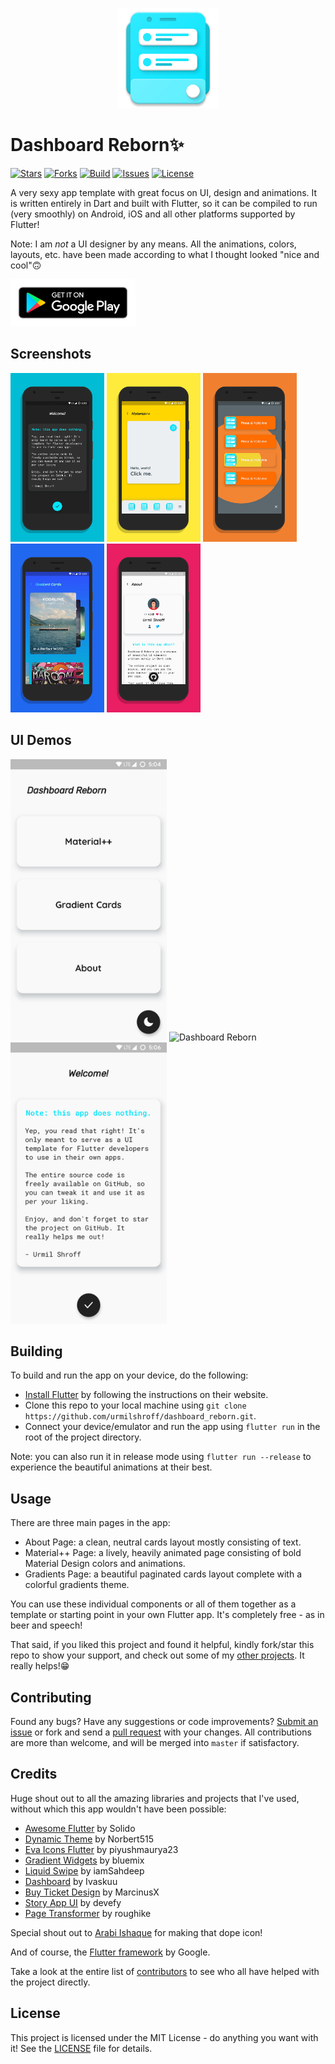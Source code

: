<p align="center"><img height="160px" width="160px" src="./branding/art/icon.png" alt="Dashboard Reborn"/></p>

# Dashboard Reborn✨

[![Stars](https://img.shields.io/github/stars/urmilshroff/dashboard_reborn.svg)](https://github.com/urmilshroff/dashboard_reborn/stargazers)
[![Forks](https://img.shields.io/github/forks/urmilshroff/dashboard_reborn.svg)](https://github.com/urmilshroff/dashboard_reborn/network/members)
[![Build](https://github.com/urmilshroff/dashboard_reborn/workflows/Build/badge.svg)](https://github.com/urmilshroff/dashboard_reborn/actions?query=workflow%3ABuild)
[![Issues](https://img.shields.io/github/issues/urmilshroff/dashboard_reborn.svg)](https://github.com/urmilshroff/dashboard_reborn/issues)
[![License](https://img.shields.io/github/license/urmilshroff/dashboard_reborn.svg)](https://opensource.org/licenses/MIT)

A very sexy app template with great focus on UI, design and animations. It is written entirely in Dart and built with Flutter, so it can be compiled to run (very smoothly) on Android, iOS and all other platforms supported by Flutter!

Note: I am _not_ a UI designer by any means. All the animations, colors, layouts, etc. have been made according to what I thought looked "nice and cool"🙃

[<img height="75" width="200" src="./branding/other/google-play-badge.png" alt="Play Store"/>](https://play.google.com/store/apps/details?id=tech.urmilshroff.dashboard_reborn)

## Screenshots

<p><img height="270px" width="150px" src="./branding/screener/pixel-xl/1.png" alt="Dashboard Reborn"/> <img height="270px" width="150px" src="./branding/screener/pixel-xl/2.png" alt="Dashboard Reborn"/> <img height="270px" width="150px" src="./branding/screener/pixel-xl/3.png" alt="Dashboard Reborn"/> <img height="270px" width="150px" src="./branding/screener/pixel-xl/4.png" alt="Dashboard Reborn"/> <img height="270px" width="150px" src="./branding/screener/pixel-xl/5.png" alt="Dashboard Reborn"/></p>

## UI Demos

<p><img height="450px" width="250px" src="./branding/gifs/1.gif" alt="Dashboard Reborn"/> <img height="450px" width="250px" src="./branding/gifs/2.gif" alt="Dashboard Reborn"/> <img height="450px" width="250px" src="./branding/gifs/3.gif" alt="Dashboard Reborn"/></p>

## Building

To build and run the app on your device, do the following:

-   [Install Flutter](https://flutter.dev/docs/get-started/install/) by following the instructions on their website.
-   Clone this repo to your local machine using `git clone https://github.com/urmilshroff/dashboard_reborn.git`.
-   Connect your device/emulator and run the app using `flutter run` in the root of the project directory.

Note: you can also run it in release mode using `flutter run --release` to experience the beautiful animations at their best.

## Usage

There are three main pages in the app:

-   About Page: a clean, neutral cards layout mostly consisting of text.
-   Material++ Page: a lively, heavily animated page consisting of bold Material Design colors and animations.
-   Gradients Page: a beautiful paginated cards layout complete with a colorful gradients theme.

You can use these individual components or all of them together as a template or starting point in your own Flutter app. It's completely free - as in beer and speech!

That said, if you liked this project and found it helpful, kindly fork/star this repo to show your support, and check out some of my [other projects](https://github.com/urmilshroff?tab=repositories). It really helps!😁

## Contributing

Found any bugs? Have any suggestions or code improvements? [Submit an issue](https://github.com/urmilshroff/dashboard_reborn/issues) or fork and send a [pull request](https://github.com/urmilshroff/dashboard_reborn/pulls) with your changes. All contributions are more than welcome, and will be merged into `master` if satisfactory.

## Credits

Huge shout out to all the amazing libraries and projects that I've used, without which this app wouldn't have been possible:

-   [Awesome Flutter](https://github.com/Solido/awesome-flutter) by Solido
-   [Dynamic Theme](https://github.com/Norbert515/dynamic_theme) by Norbert515
-   [Eva Icons Flutter](https://github.com/piyushmaurya23/eva_icons_flutter) by piyushmaurya23
-   [Gradient Widgets](https://github.com/bluemix/Gradient-Widgets) by bluemix
-   [Liquid Swipe](https://github.com/iamSahdeep/liquid_swipe_flutter) by iamSahdeep
-   [Dashboard](https://github.com/Ivaskuu/dashboard) by Ivaskuu
-   [Buy Ticket Design](https://github.com/MarcinusX/buy_ticket_design) by MarcinusX
-   [Story App UI](https://github.com/devefy/Flutter-Story-App-UI) by devefy
-   [Page Transformer](https://github.com/roughike/page-transformer) by roughike

Special shout out to [Arabi Ishaque](https://dribbble.com/Arabi) for making that dope icon!

And of course, the [Flutter framework](https://github.com/flutter/flutter) by Google.

Take a look at the entire list of [contributors](https://github.com/urmilshroff/dashboard_reborn/graphs/contributors) to see who all have helped with the project directly.

## License

This project is licensed under the MIT License - do anything you want with it! See the [LICENSE](LICENSE) file for details.

